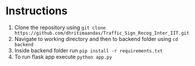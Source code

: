 # Instructions

1. Clone the repository using `git clone https://github.com/dhritimaandas/Traffic_Sign_Recog_Inter_IIT.git`
2. Navigate to working directory and then to backend folder using `cd backend` 
3. Inside backend folder run `pip install -r requirements.txt`
4. To run flask app execute `python app.py`